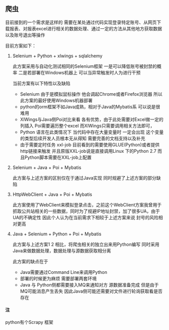 ## 爬虫

目前接到的一个需求是这样的 需要在某处通过代码实现登录特定账号、从网页下载报表、对报表excel进行相关的数据处理、通过一定的方法从其他地方获取数据以及账号退出等操作

目前方案如下：

1. Selenium + Python + xlwings + sqlalchemy

    此方案采用与自动化测试相同的Selenium框架 一是可以降低账号被封禁的概率 二是若部署在Windows机器上 可以当异常触发时人为进行干预

    当前方案有以下特性以及缺陷
    - Selenium 由于是模拟鼠标操作 他会调起Chrome或者Firefox浏览器 所以此方案的最好使用Windows机器部署
    - python的orm框架不如Java成熟，相对于Java的Mybatis系 可以说是很难用
    - XlWings与Java侧Poi对比来看 各有优势，由于此处需要对Excel做一定的列插入 Poi需要遍历整个excel 而XlWings只需要调用相关方法即可，
    - Python 语言在此类情况下 当代码中存在大量变量时 一定会出现 这个变量的类型后续开发人员根本无从得知 需要完善的文档支持以及补充
    - 由于需要定时任务 xxl-job 目前看到的需要使用GLUE(Python)或者提供http链接来触发 并且原版XXL-job说是直接调用Linux 下的Python 2.7 而且Python脚本需要在XXL-job上配置

2. Selenium + Java + Poi + Mybatis
   
   此方案与上述方案的区别仅在于通过Java实现 同时规避了上述方案的部分缺陷

3. HttpWebClient + Java + Poi + Mybatis 
   
   此方案使用了WebClient来模拟登录点击，之前这个WebClient方案我曾用于抓取公共站相关的一些数据，同时为了规避IP地址封禁，加了很多UA，由于UA的不确定性 因此个人认为在当前需求下相较于上述方案来说 封号的风险相对更高

4. Java + Selenium + Python + Poi + Mybatis
   
   此方案与上述方案1 2 相比，将爬虫相关的独立出来用Python编写 同时采用Java来做数据处理，数据处理与源数据获取相分离
   
   此方案的缺点在于
   - Java需要通过Command Line来调用Python
   - 部署的时候更为麻烦 需要部署两套环境
   - Java 与 Python侧都需要接入MQ来通知对方 源数据准备完成 但是由于MQ可能消息产生丢失 因此Java侧可能还需要对文件进行轮询获取看是否存在

#### 注

python有个Scrapy 框架
